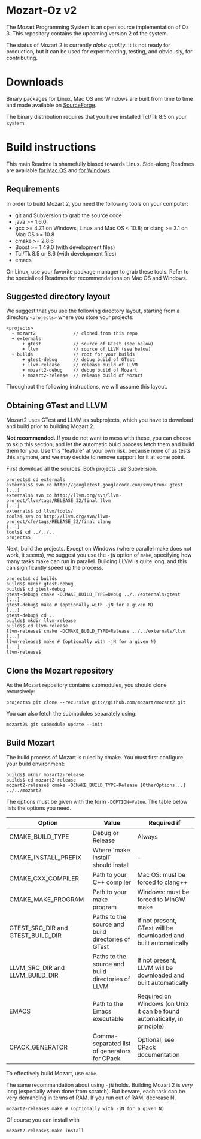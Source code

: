 # Mozart-Oz v2

The Mozart Programming System is an open source implementation of Oz 3.
This repository contains the upcoming version 2 of the system.

The status of Mozart 2 is currently _alpha quality_. It is not ready for
production, but it can be used for experimenting, testing, and obviously, for
contributing.

# Downloads

Binary packages for Linux, Mac OS and Windows are built from time to time and
made available on
[SourceForge](http://sourceforge.net/projects/mozart-oz/files/).

The binary distribution requires that you have installed Tcl/Tk 8.5 on your
system.

# Build instructions

This main Readme is shamefully biased towards Linux. Side-along Readmes are
available [for Mac OS](README.MacOS.md) and [for Windows](README.Windows.md).

## Requirements

In order to build Mozart 2, you need the following tools on your computer:

*   git and Subversion to grab the source code
*   java >= 1.6.0
*   gcc >= 4.7.1 on Windows, Linux and Mac OS < 10.8;
    or clang >= 3.1 on Mac OS >= 10.8
*   cmake >= 2.8.6
*   Boost >= 1.49.0 (with development files)
*   Tcl/Tk 8.5 or 8.6 (with development files)
*   emacs

On Linux, use your favorite package manager to grab these tools. Refer to the
specialized Readmes for recommendations on Mac OS and Windows.

## Suggested directory layout

We suggest that you use the following directory layout, starting from a
directory `<projects>` where you store your projects:

```
<projects>
  + mozart2              // cloned from this repo
  + externals
      + gtest            // source of GTest (see below)
      + llvm             // source of LLVM (see below)
  + builds               // root for your builds
      + gtest-debug      // debug build of GTest
      + llvm-release     // release build of LLVM
      + mozart2-debug    // debug build of Mozart
      + mozart2-release  // release build of Mozart
```

Throughout the following instructions, we will assume this layout.

## Obtaining GTest and LLVM

Mozart2 uses GTest and LLVM as subprojects, which you have to download and
build prior to building Mozart 2.

**Not recommended.** If you do not want to mess with these, you can choose to skip
this section, and let the automatic build process fetch them and build them for
you. Use this "feature" at your own risk, because none of us tests this
anymore, and we may decide to remove support for it at some point.

First download all the sources. Both projects use Subversion.

```
projects$ cd externals
externals$ svn co http://googletest.googlecode.com/svn/trunk gtest
[...]
externals$ svn co http://llvm.org/svn/llvm-project/llvm/tags/RELEASE_32/final llvm
[...]
externals$ cd llvm/tools/
tools$ svn co http://llvm.org/svn/llvm-project/cfe/tags/RELEASE_32/final clang
[...]
tools$ cd ../../..
projects$
```

Next, build the projects. Except on Windows (where parallel make does not
work, it seems), we suggest you use the `-jN` option of `make`, specifying
how many tasks make can run in parallel. Building LLVM is quite long, and this
can significantly speed up the process.

```
projects$ cd builds
builds$ mkdir gtest-debug
builds$ cd gtest-debug
gtest-debug$ cmake -DCMAKE_BUILD_TYPE=Debug ../../externals/gtest
[...]
gtest-debug$ make # (optionally with -jN for a given N)
[...]
gtest-debug$ cd ..
builds$ mkdir llvm-release
builds$ cd llvm-release
llvm-release$ cmake -DCMAKE_BUILD_TYPE=Release ../../externals/llvm
[...]
llvm-release$ make # (optionally with -jN for a given N)
[...]
llvm-release$
```

## Clone the Mozart repository

As the Mozart repository contains submodules, you should clone recursively:

```
projects$ git clone --recursive git://github.com/mozart/mozart2.git
```

You can also fetch the submodules separately using:

```
mozart2$ git submodule update --init
```

## Build Mozart

The build process of Mozart is ruled by cmake. You must first configure your
build environment:

```
builds$ mkdir mozart2-release
builds$ cd mozart2-release
mozart2-release$ cmake -DCMAKE_BUILD_TYPE=Release [OtherOptions...] ../../mozart2
```

The options must be given with the form `-DOPTION=Value`. The table below
lists the options you need.

<table>
  <thead>
    <tr><th>Option</th><th>Value</th><th>Required if</th>
  </thead>
  <tbody>
    <tr>
      <td>CMAKE_BUILD_TYPE</td>
      <td>Debug or Release</td>
      <td>Always</td>
    </tr>
    <tr>
      <td>CMAKE_INSTALL_PREFIX</td>
      <td>Where `make install` should install</td>
      <td>-</td>
    </tr>
    <tr>
      <td>CMAKE_CXX_COMPILER</td>
      <td>Path to your C++ compiler</td>
      <td>Mac OS: must be forced to clang++</td>
    </tr>
    <tr>
      <td>CMAKE_MAKE_PROGRAM</td>
      <td>Path to your make program</td>
      <td>Windows: must be forced to MinGW make</td>
    </tr>
    <tr>
      <td>GTEST_SRC_DIR and GTEST_BUILD_DIR</td>
      <td>Paths to the source and build directories of GTest</td>
      <td>If not present, GTest will be downloaded and built automatically</td>
    </tr>
    <tr>
      <td>LLVM_SRC_DIR and LLVM_BUILD_DIR</td>
      <td>Paths to the source and build directories of LLVM</td>
      <td>If not present, LLVM will be downloaded and built automatically</td>
    </tr>
    <tr>
      <td>EMACS</td>
      <td>Path to the Emacs executable</td>
      <td>Required on Windows (on Unix it can be found automatically, in principle)</td>
    </tr>
    <tr>
      <td>CPACK_GENERATOR</td>
      <td>Comma-separated list of generators for CPack</td>
      <td>Optional, see CPack documentation</td>
    </tr>
  </tbody>
</table>

To effectively build Mozart, use `make`.

The same recommandation about using `-jN` holds. Building Mozart 2 is _very_
long (especially when done from scratch). But beware, each task can be very
demanding in terms of RAM. If you run out of RAM, decrease N.

```
mozart2-release$ make # (optionally with -jN for a given N)
```

Of course you can install with

```
mozart2-release$ make install
```
